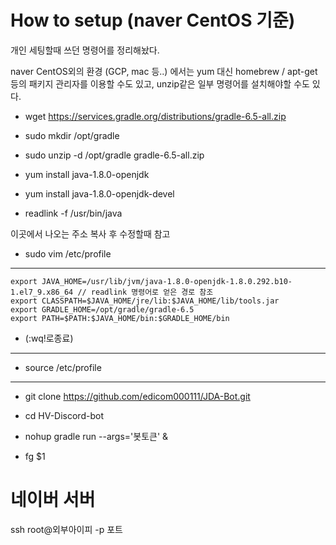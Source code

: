# How to setup (naver CentOS 기준)

개인 세팅할때 쓰던 명령어를 정리해놨다.

naver CentOS외의 환경 (GCP, mac 등..) 에서는 yum 대신 homebrew / apt-get 등의 패키지 관리자를 이용할 수도 있고, unzip같은 일부 명령어를 설치해야할 수도 있다.

- wget https://services.gradle.org/distributions/gradle-6.5-all.zip

- sudo mkdir /opt/gradle

- sudo unzip -d /opt/gradle gradle-6.5-all.zip

- yum install java-1.8.0-openjdk

- yum install java-1.8.0-openjdk-devel

- readlink -f /usr/bin/java

이곳에서 나오는 주소 복사 후 수정할때 참고

- sudo vim /etc/profile

---

```
export JAVA_HOME=/usr/lib/jvm/java-1.8.0-openjdk-1.8.0.292.b10-1.el7_9.x86_64 // readlink 명령어로 얻은 경로 참조
export CLASSPATH=$JAVA_HOME/jre/lib:$JAVA_HOME/lib/tools.jar
export GRADLE_HOME=/opt/gradle/gradle-6.5
export PATH=$PATH:$JAVA_HOME/bin:$GRADLE_HOME/bin
```

- (:wq!로종료)

---

- source /etc/profile

---

- git clone https://github.com/edicom000111/JDA-Bot.git

- cd HV-Discord-bot

- nohup gradle run --args='봇토큰' &

- fg $1

# 네이버 서버

ssh root@외부아이피 -p 포트
